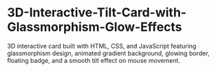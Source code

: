 # 3D-Interactive-Tilt-Card-with-Glassmorphism-Glow-Effects
3D interactive card built with HTML, CSS, and JavaScript featuring glassmorphism design, animated gradient background, glowing border, floating badge, and a smooth tilt effect on mouse movement.
